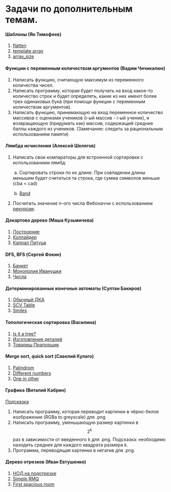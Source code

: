 # Задачи по дополнительным темам.
####	Шаблоны (Ян Тимофеев)

1. [flatten](https://stepik.org/lesson/564/step/9?unit=887)
2. [template array](https://stepik.org/lesson/563/step/6?unit=886)
3. [array_size](https://stepik.org/lesson/567/step/3?unit=890)

####	Функции с переменным количеством аргументов (Вадим Чичикалюк)

1. Написать функцию, считающую максимум из переменного количества чисел.
2. Написать программу, которая будет получать на вход какое-то количество строк и будет определять, какие из них имеют более трех одинаковых букв (при помощи функции с переменным количеством аргументов).
3.  Написать функцию, принимающую на вход переменное количество массивов с оценками учеников (i-ый массив - i-ый ученик), и возвращающую (придумать как) массив, содержащий средние баллы каждого из учеников. (Замечание: следить за рациональным использованием памяти)

####	Лямбда исчисления (Алексей Шелягов)

1. Написать свои компараторы для встроенной сортировки с использованием лямбд:

   ​	a. Сортировать строки по их длине. При совпадении длины меньшим будет считаться та строка, где сумма символов меньше (cba < cad)

   ​	b. [Band](https://codeforces.com/problemset/problem/1110/B)

2. Посчитать значение n-ого числа Фибоначчи с использованием [рекурсии](https://riptutorial.com/ru/cplusplus/example/8508/рекурсивные-лямбды).

####	Декартово дерево (Маша Кузьмичева)

1. [Построение](https://informatics.mccme.ru/mod/statements/view3.php?id=8223&chapterid=2781# )
2. [Коллайдер](https://informatics.mccme.ru/moodle/mod/statements/view.php?chapterid=111881#1)
3. [Капрал Питуца](https://informatics.mccme.ru/moodle/mod/statements/view.php?chapterid=2791#1)

####	DFS, BFS (Сергей Фокин)

1. [Банкет](https://informatics.mccme.ru/moodle/mod/statements/view.php?chapterid=165#1)
2. [Монополия Иванушки](https://informatics.mccme.ru/moodle/mod/statements/view.php?chapterid=487#1 )
3. [Числа](https://informatics.mccme.ru/mod/statements/view3.php?id=9335&chapterid=2001#1 )

####	Детерминированные конечные автоматы (Султан Бакиров)

1. [Обычный ДКА](https://informatics.mccme.ru/moodle/mod/statements/view.php?chapterid=952#1 )
2. [SCV Table](https://informatics.mccme.ru/moodle/mod/statements/view.php?chapterid=522#1)
3. [Smiles](https://informatics.mccme.ru/moodle/mod/statements/view.php?chapterid=1629#1)

####	Топологическая сортировка (Василина)

1. [Is it a tree?](https://informatics.mccme.ru/mod/statements/view3.php?id=23741&chapterid=2872#1 )
2. [Изготовление деталей](https://informatics.mccme.ru/mod/statements/view3.php?id=33074&chapterid=1928# )
3. [Товарищ Прапорщик](https://informatics.mccme.ru/mod/statements/view3.php?id=33074&chapterid=166#1 )

####	Merge sort, quick sort (Савелий Кулаго)

1. [Palindrom](https://informatics.mccme.ru/mod/statements/view3.php?id=21257&chapterid=592#1 )
2. [Different numbers](https://informatics.mccme.ru/mod/statements/view3.php?id=21257&chapterid=1418#1 )
3. [One in other](https://informatics.mccme.ru/moodle/mod/statements/view.php?chapterid=895#1 )

####	Графика (Виталий Кабрин)

[Подсказка](https://habr.com/ru/post/163663/ )

1. Написать программу, которая переводит картинки в чёрно-белое изображение (RGBa to greyscale) для .png
2. Написать программу, уменьшающую размер картинки в $$2^k$$ раз в зависимости от введенного k для .png. Подсказка: необходимо находить среднее для каждого квадрата размера k.
3. Программа, переводящая картинки в негатив для .png. 

####	Дерево отрезков (Иван Евтушенко)

1. [НОД на подотрезке](https://informatics.mccme.ru/mod/statements/view3.php?id=23655&chapterid=3314#1 )
  2. [Simple RMQ](https://informatics.mccme.ru/mod/statements/view.php?id=21266#1 )
  3. [First spacious room](https://informatics.mccme.ru/mod/statements/view3.php?id=21266&chapterid=3568#1 )